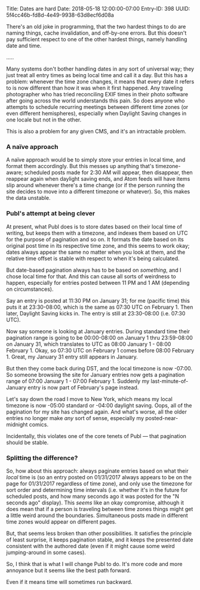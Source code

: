 Title: Dates are hard
Date: 2018-05-18 12:00:00-07:00
Entry-ID: 398
UUID: 5f4cc46b-fd8d-4e49-9938-63d8ecf6d08a

There's an old joke in programming, that the two hardest things to do are naming things, cache invalidation, and off-by-one errors. But this doesn't pay sufficient respect to one of the other hardest things, namely handling date and time.

.....

Many systems don't bother handling dates in any sort of universal way; they just treat all entry times as being local time and call it a day. But this has a problem: whenever the time zone changes, it means that every date it refers to is now different than how it was when it first happened. Any traveling photographer who has tried reconciling EXIF times in their photo software after going across the world understands this pain. So does anyone who attempts to schedule recurring meetings between different time zones (or even different hemispheres), especially when Daylight Saving changes in one locale but not in the other.

This is also a problem for any given CMS, and it's an intractable problem.

### A naïve approach

A naïve approach would be to simply store your entries in local time, and format them accordingly. But this messes up anything that's timezone-aware; scheduled posts made for 2:30 AM will appear, then disappear, then reappear again when daylight saving ends, and Atom feeds will have items slip around whenever there's a time change (or if the person running the site decides to move into a different timezone or whatever). So, this makes the data unstable.

### Publ's attempt at being clever

At present, what Publ does is to store dates based on their local time of writing, but keeps them with a timezone, and indexes them based on UTC for the purpose of pagination and so on. It formats the date based on its original post time in its respective time zone, and this seems to work okay; dates always appear the same no matter when you look at them, and the relative time offset is stable with respect to when it's being calculated.

But date-based pagination always has to be based on *something*, and I chose local time for that. And this can cause all sorts of weirdness to happen, especially for entries posted between 11 PM and 1 AM (depending on circumstances).

Say an entry is posted at 11:30 PM on January 31; for me (pacific time) this puts it at 23:30-08:00, which is the same as 07:30 UTC on February 1. Then later, Daylight Saving kicks in. The entry is still at 23:30-08:00 (i.e. 07:30 UTC).

Now say someone is looking at January entries. During standard time their pagination range is going to be 00:00-08:00 on January 1 thru 23:59-08:00 on January 31, which translates to UTC as 08:00 January 1 - 08:00 February 1. Okay, so 07:30 UTC on February 1 comes before 08:00 February 1. Great, my January 31 entry still appears in January.

But then they come back during DST, and the local timezone is now -07:00. So someone browsing the site for January entries now gets a pagination range of 07:00 January 1 - 07:00 February 1. Suddenly my last-minute-of-January entry is now part of February's page instead.

Let's say down the road I move to New York, which means my local timezone is now -05:00 standard or -04:00 daylight saving. Oops, all of the pagination for my site has changed again. And what's worse, all the older entries no longer make *any* sort of sense, especially my posted-near-midnight comics.

Incidentally, this violates one of the core tenets of Publ — that pagination should be stable.

### Splitting the difference?

So, how about this approach: always paginate entries based on what their *local* time is (so an entry posted on 01/31/2017 always appears to be on the page for 01/31/2017 regardless of time zone), and only use the timezone for sort order and determining time intervals (i.e. whether it's in the future for scheduled posts, and how many seconds ago it was posted for the "N seconds ago" display). This *seems* like an okay compromise, although it does mean that if a person is traveling between time zones things might get a little weird around the boundaries. Simultaneous posts made in different time zones would appear on different pages.

But, that seems less broken than other possibilities. It satisfies the principle of least surprise, it keeps pagination stable, and it keeps the presented date consistent with the authored date (even if it might cause some weird jumping-around in some cases).

So, I think that is what I will change Publ to do. It's more code and more annoyance but it seems like the best path forward.

Even if it means time will sometimes run backward.
